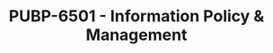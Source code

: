 ---
layout: course
title: PUBP-6501 - Information Policy & Management
aliases: 
course_id: PUBP-6501
permalink: /PUBP-6501/
avg_difficulty: 2.50
avg_rating: 3.00
avg_workload: 10.33
---